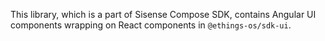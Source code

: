 This library, which is a part of Sisense Compose SDK,
contains Angular UI components wrapping on React components in `@ethings-os/sdk-ui`.
